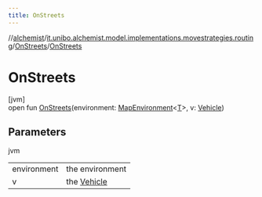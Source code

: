 ```yaml
---
title: OnStreets
---
```

//[alchemist](../../../index.html)/[it.unibo.alchemist.model.implementations.movestrategies.routing](../index.html)/[OnStreets](index.html)/[OnStreets](-on-streets.html)



# OnStreets



[jvm]\
open fun [OnStreets](-on-streets.html)(environment: [MapEnvironment](../../it.unibo.alchemist.model.interfaces/-map-environment/index.html)<[T](../../it.unibo.alchemist.model.implementations.movestrategies.target/-follow-target-on-map/index.html)>, v: [Vehicle](../../it.unibo.alchemist.model.interfaces/-vehicle/index.html))



## Parameters


jvm

| | |
|---|---|
| environment | the environment |
| v | the [Vehicle](../../it.unibo.alchemist.model.interfaces/-vehicle/index.html) |




